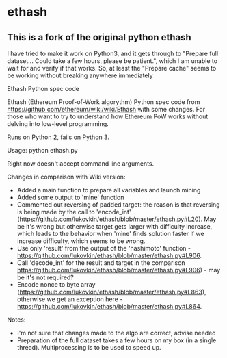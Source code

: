 

# ethash

## This is a fork of the original python ethash
I have tried to make it work on Python3, and it gets through to "Prepare full dataset... Could take a few hours, please be patient.", which I am unable to wait for and verify if that works. So, at least the "Prepare cache" seems to be working without breaking anywhere immediately


Ethash Python spec code

Ethash (Ethereum Proof-of-Work algorythm) Python spec code from https://github.com/ethereum/wiki/wiki/Ethash with some changes. For those who want to try to understand how Ethereum PoW works without delving into low-level programming.

Runs on Python 2, fails on Python 3.

Usage:
  python ethash.py
  
  
Right now doesn't accept command line arguments.

Changes in comparison with Wiki version:
* Added a main function to prepare all variables and launch mining
* Added some output to 'mine' function
* Commented out reversing of padded target: the reason is that reversing is being made by the call to 'encode_int' (https://github.com/lukovkin/ethash/blob/master/ethash.py#L20). May be it's wrong but otherwise target gets larger with difficulty increase, which leads to the behavior when 'mine' finds solution faster if we increase difficulty, which seems to be wrong.
* Use only 'result' from the output of the 'hashimoto' function - https://github.com/lukovkin/ethash/blob/master/ethash.py#L906.
* Call 'decode_int' for the result and target in the comparison https://github.com/lukovkin/ethash/blob/master/ethash.py#L906) - may be it's not required?
* Encode nonce to byte array (https://github.com/lukovkin/ethash/blob/master/ethash.py#L863), otherwise we get an exception here - https://github.com/lukovkin/ethash/blob/master/ethash.py#L864.

Notes:
* I'm not sure that changes made to the algo are correct, advise needed
* Preparation of the full dataset takes a few hours on my box (in a single thread). Multiprocessing is to be used to speed up.
